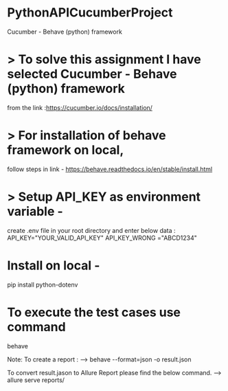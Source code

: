 # PythonAPICucumberProject
Cucumber  -  Behave (python) framework

# > To solve this assignment I have selected Cucumber - Behave (python) framework
from the link :https://cucumber.io/docs/installation/

# > For installation of behave framework on local,
follow steps in link - https://behave.readthedocs.io/en/stable/install.html


# > Setup API_KEY as environment variable -
create .env file in your root directory and enter below data :
	API_KEY="YOUR_VALID_API_KEY"
	API_KEY_WRONG ="ABCD1234"


#  Install on local -
 pip install python-dotenv

#  To execute the test cases use command
 behave 
 
 Note:
 To create a report :
 --> behave --format=json -o result.json

 To convert result.jason to Allure Report please find the below command.
 --> allure serve reports/
 
